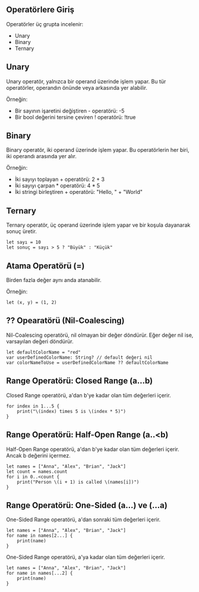 ## Operatörlere Giriş

Operatörler üç grupta incelenir:

- Unary
- Binary
- Ternary

## Unary

Unary operatör, yalnızca bir operand üzerinde işlem yapar. Bu tür operatörler, operandın önünde veya arkasında yer alabilir.

Örneğin:

- Bir sayının işaretini değiştiren - operatörü: -5
- Bir bool değerini tersine çeviren ! operatörü: !true

## Binary

Binary operatör, iki operand üzerinde işlem yapar. Bu operatörlerin her biri, iki operandı arasında yer alır. 

Örneğin:

- İki sayıyı toplayan + operatörü: 2 + 3
- İki sayıyı çarpan * operatörü: 4 * 5
- İki stringi birleştiren + operatörü: "Hello, " + "World"

## Ternary

Ternary operatör, üç operand üzerinde işlem yapar ve bir koşula dayanarak sonuç üretir. 

```
let sayı = 10
let sonuç = sayı > 5 ? "Büyük" : "Küçük"
```


## Atama Operatörü (=)

Birden fazla değer aynı anda atanabilir.

Örneğin:

```
let (x, y) = (1, 2)
```

## ?? Opearatörü (Nil-Coalescing)

Nil-Coalescing operatörü, nil olmayan bir değer döndürür. Eğer değer nil ise, varsayılan değeri döndürür.

```
let defaultColorName = "red"
var userDefinedColorName: String? // default değeri nil
var colorNameToUse = userDefinedColorName ?? defaultColorName
```

## Range Operatörü: Closed Range (a...b)

Closed Range operatörü, a'dan b'ye kadar olan tüm değerleri içerir.

```
for index in 1...5 {
    print("\(index) times 5 is \(index * 5)")
}
```

## Range Operatörü: Half-Open Range (a..<b)

Half-Open Range operatörü, a'dan b'ye kadar olan tüm değerleri içerir. Ancak b değerini içermez.

```
let names = ["Anna", "Alex", "Brian", "Jack"]
let count = names.count
for i in 0..<count {
    print("Person \(i + 1) is called \(names[i])")
}
```

## Range Operatörü: One-Sided (a...) ve (...a)

One-Sided Range operatörü, a'dan sonraki tüm değerleri içerir. 

```
let names = ["Anna", "Alex", "Brian", "Jack"]
for name in names[2...] {
    print(name)
}
```

One-Sided Range operatörü, a'ya kadar olan tüm değerleri içerir.

```
let names = ["Anna", "Alex", "Brian", "Jack"]
for name in names[...2] {
    print(name)
}
```



